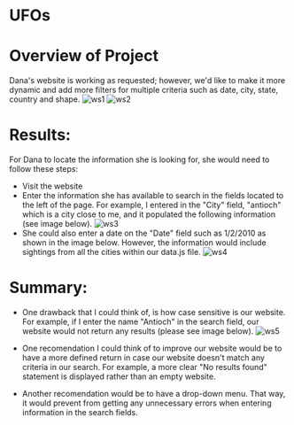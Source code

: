 # UFOs
# Overview of Project
Dana's website is working as requested; however, we'd like to make it more dynamic and add more filters for multiple criteria such as date, city, state, country and shape.
![ws1](https://user-images.githubusercontent.com/86321353/133910562-b09aabd4-ec6e-413b-9c59-bb50eb8d11a2.jpg)
![ws2](https://user-images.githubusercontent.com/86321353/133910487-07a769b7-c881-46f9-beb8-ed8c70ec2749.jpg)

# Results:
For Dana to locate the information she is looking for, she would need to follow these steps:
* Visit the website
* Enter the information she has available to search in the fields located to the left of the page. For example, I entered in the "City" field, "antioch" which is a city close to me, and it populated the following information (see image below).
![ws3](https://user-images.githubusercontent.com/86321353/133910662-ff1e7128-93ca-47a2-aae2-cf28dd7ebead.jpg)
* She could also enter a date on the "Date" field such as 1/2/2010 as shown in the image below. However, the information would include sightings from all the cities within our data.js file.
![ws4](https://user-images.githubusercontent.com/86321353/133910729-fff7c834-a060-42fb-a2c4-dd5fae82af70.jpg)

# Summary:
* One drawback that I could think of, is how case sensitive is our website. For example, if I enter the name "Antioch" in the search field, our website would not return any results (please see image below).
![ws5](https://user-images.githubusercontent.com/86321353/133910802-c89839c1-bef2-4760-899c-dad3e0d1d680.jpg)

* One recomendation I could think of to improve our website would be to have a more defined return in case our website doesn't match any criteria in our search. For example, a more clear "No results found" statement is displayed rather than an empty website.

* Another recomendation would be to have a drop-down menu. That way, it would prevent from getting any unnecessary errors when entering information in the search fields.
